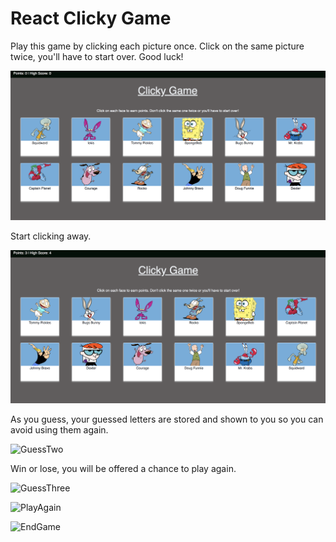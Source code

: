 
# React Clicky Game

Play this game by clicking each picture once. Click on the same picture twice, you'll have to start over. Good luck!



![StartGame](/readmeimages/Start.png)

Start clicking away.

![StartGuessing](/readmeimages/Active.png)

As you guess, your guessed letters are stored and shown to you so you can avoid using them again.

![GuessTwo](/images/guessTwo.png)

Win or lose, you will be offered a chance to play again.

![GuessThree](/images/guessThree.png)


![PlayAgain](/images/playAgain.png)


![EndGame](/images/endGame.png)
